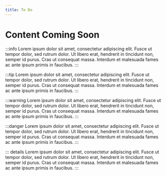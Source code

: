 ```yaml
---
title: To Do
---
```


# Content Coming Soon

:::info
Lorem ipsum dolor sit amet, consectetur adipiscing elit. Fusce ut tempor dolor, sed rutrum dolor. Ut libero erat, hendrerit in tincidunt non, semper id purus. Cras ut consequat massa. Interdum et malesuada fames ac ante ipsum primis in faucibus.
:::

:::tip
Lorem ipsum dolor sit amet, consectetur adipiscing elit. Fusce ut tempor dolor, sed rutrum dolor. Ut libero erat, hendrerit in tincidunt non, semper id purus. Cras ut consequat massa. Interdum et malesuada fames ac ante ipsum primis in faucibus.
:::

:::warning
Lorem ipsum dolor sit amet, consectetur adipiscing elit. Fusce ut tempor dolor, sed rutrum dolor. Ut libero erat, hendrerit in tincidunt non, semper id purus. Cras ut consequat massa. Interdum et malesuada fames ac ante ipsum primis in faucibus.
:::

:::danger
Lorem ipsum dolor sit amet, consectetur adipiscing elit. Fusce ut tempor dolor, sed rutrum dolor. Ut libero erat, hendrerit in tincidunt non, semper id purus. Cras ut consequat massa. Interdum et malesuada fames ac ante ipsum primis in faucibus.
:::

::: details
Lorem ipsum dolor sit amet, consectetur adipiscing elit. Fusce ut tempor dolor, sed rutrum dolor. Ut libero erat, hendrerit in tincidunt non, semper id purus. Cras ut consequat massa. Interdum et malesuada fames ac ante ipsum primis in faucibus.
:::
